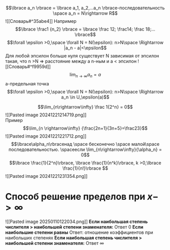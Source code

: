 $$\lbrace a_n \rbrace = \lbrace a_1, a_2,...a_n \rbrace-последовательность \space a_n = N\rightarrow R$$
![[Словарь#^35abe4]]
 Например $$\lbrace \frac1 {n_2} \rbrace = \lbrace \frac 12; \frac14; \frac 18;...
 \rbrace$$
 $$\forall \epsilon >0,\space \forall N = N(\epsilon): n>N\space \Rightarrow |a_n - a|<\epsilon$$Для любой эпсилон больше нуля существует N  зависимая от эпсилон такая, что n >N => расстояние между а n-ным и а < эпсилон
 ![[Словарь#^f9959d]]
 $$\lim_{n\rightarrow\infty} a_n =a$$
 a-предельная точка
  $$\forall \epsilon >0,\space \forall N = N(\epsilon): n>N\space \Rightarrow a_n \in U_\epsilon(a)$$
  
  
  
  
  $$\lim_{n\rightarrow\infty} \frac 1{2^n} = 0$$
  ![[Pasted image 20241221214719.png]]\
  Пример $$\lim_{n \rightarrow\infty} {\frac{2n+1}{3n+5}=\frac23}$$![[Pasted image 20241221221712.png]]
$$\lbrace\alpha_n\rbraceнад \space бесконечно \space малой\space последовательностью. \spaceесли \lim_{n\rightarrow\infty}{\alpha_n} = 0$$
$$\lbrace \frac{1}{2^n}\rbrace, \lbrace \frac{1}{n^k}\rbrace, k >0,\lbrace \frac{1}{n!}\rbrace $$
![[Pasted image 20241221231354.png]]
# Способ решение пределов при $x -> \infty$
![[Pasted image 20250110122034.png]]
**Если наибольшая степень числителя > наибольшей степени знаменателя:**
	Ответ 0
**Если наибольшие степени равны**
	Ответ: отношение коэффициентов при наибольших степенях
**Если наибольшая степень числителя > наибольшей степени знаменателя:**
	Ответ $\infty$
	